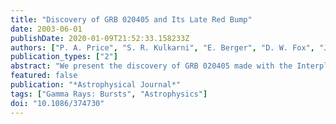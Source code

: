 ```yaml
---
title: "Discovery of GRB 020405 and Its Late Red Bump"
date: 2003-06-01
publishDate: 2020-01-09T21:52:33.158233Z
authors: ["P. A. Price", "S. R. Kulkarni", "E. Berger", "D. W. Fox", "J. S. Bloom", "S. G. Djorgovski", "D. A. Frail", "T. J. Galama", "F. A. Harrison", "P. McCarthy", "D. E. Reichart", "R. Sari", "S. A. Yost", "H. Jerjen", "K. Flint", "A. Phillips", "B. E. Warren", "T. S. Axelrod", "R. A. Chevalier", "J. Holtzman", "R. A. Kimble", "B. P. Schmidt", "J. C. Wheeler", "F. Frontera", "E. Costa", "L. Piro", "K. Hurley", "T. Cline", "C. Guidorzi", "E. Montanari", "E. Mazets", "S. Golenetskii", "I. Mitrofanov", "D. Anfimov", "A. Kozyrev", "M. Litvak", "A. Sanin", "W. Boynton", "C. Fellows", "K. Harshman", "C. Shinohara", "A. Gal-Yam", "E. Ofek", "Y. Lipkin"]
publication_types: ["2"]
abstract: "We present the discovery of GRB 020405 made with the Interplanetary Network (IPN). With a duration of 60 s, the burst appears to be a typical long-duration event. We observed the 75 arcmin$^2$ IPN error region with the Mount Stromlo Observatory's 50 inch robotic telescope and discovered a transient source that subsequently decayed and was also associated with a variable radio source. We identify this source as the afterglow of GRB 020405. Subsequent observations by other groups found varying polarized flux and established a redshift of 0.690 to the host galaxy. Motivated by the low redshift, we triggered observations with WFPC2 on board the Hubble Space Telescope (HST). Modeling the early ground-based data with a jet model, we find a clear red excess over the decaying optical light curves that is present between day 10 and day 141 (the last HST epoch). This bump has the spectral and temporal features expected of an underlying supernova (SN). In particular, the red color of the putative SN is similar to that of the SN associated with GRB 011121 at late time. Restricting the sample of GRBs to those with z&lt;0.7, a total of five bursts, red bumps at late times are found in GRB 970228, GRB 011121, and GRB 020405. It is possible that the simplest idea, namely, that all long-duration γ-ray bursts have underlying SNe with a modest dispersion in their properties (especially peak luminosity), is sufficient to explain the nondetections."
featured: false
publication: "*Astrophysical Journal*"
tags: ["Gamma Rays: Bursts", "Astrophysics"]
doi: "10.1086/374730"
---
```


